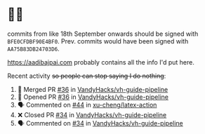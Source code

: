 # 👋🏻
<!--
**aadibajpai/aadibajpai** is a ✨ _special_ ✨ repository because its `README.md` (this file) appears on your GitHub profile.
-->
commits from like 18th September onwards should be signed with `BFE0CFDBF90E4BF0`. Prev. commits would have been signed with `AA75B83DB24703D6`.

https://aadibajpai.com probably contains all the info I'd put here.

Recent activity ~~so people can stop saying I do nothing~~:
<!--START_SECTION:activity-->
1. 🎉 Merged PR [#36](https://github.com/VandyHacks/vh-guide-pipeline/pull/36) in [VandyHacks/vh-guide-pipeline](https://github.com/VandyHacks/vh-guide-pipeline)
2. 💪 Opened PR [#36](https://github.com/VandyHacks/vh-guide-pipeline/pull/36) in [VandyHacks/vh-guide-pipeline](https://github.com/VandyHacks/vh-guide-pipeline)
3. 🗣 Commented on [#44](https://github.com/xu-cheng/latex-action/issues/44) in [xu-cheng/latex-action](https://github.com/xu-cheng/latex-action)
4. ❌ Closed PR [#34](https://github.com/VandyHacks/vh-guide-pipeline/pull/34) in [VandyHacks/vh-guide-pipeline](https://github.com/VandyHacks/vh-guide-pipeline)
5. 🗣 Commented on [#34](https://github.com/VandyHacks/vh-guide-pipeline/issues/34) in [VandyHacks/vh-guide-pipeline](https://github.com/VandyHacks/vh-guide-pipeline)
<!--END_SECTION:activity-->
